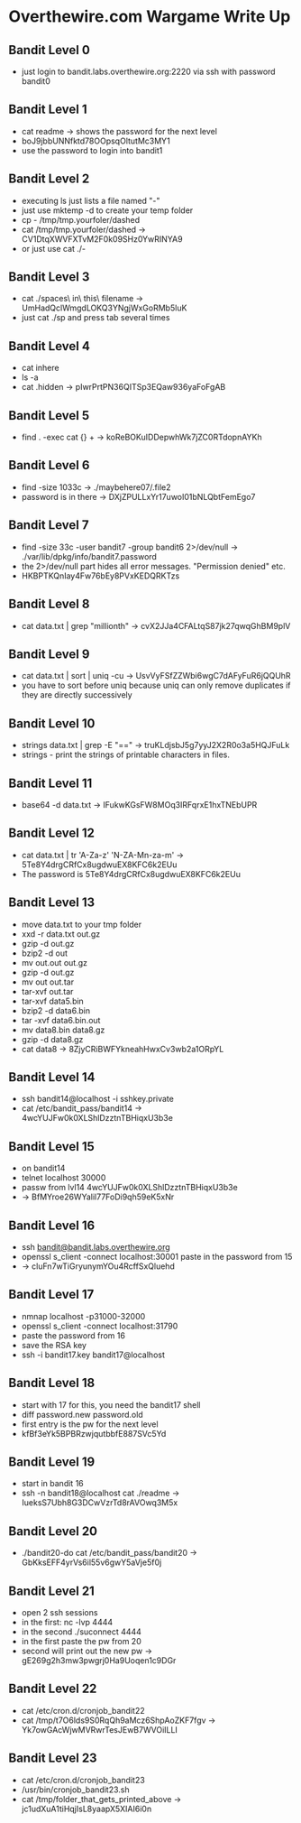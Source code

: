 # Overthewire.com Wargame Write Up

## Bandit Level 0
* just login to bandit.labs.overthewire.org:2220 via ssh with password bandit0

## Bandit Level 1
* cat readme -> shows the password for the next level
* boJ9jbbUNNfktd78OOpsqOltutMc3MY1
* use the password to login into bandit1

## Bandit Level 2
* executing ls just lists a file named "-"
* just use mktemp -d to create your temp folder
* cp - /tmp/tmp.yourfoler/dashed
* cat /tmp/tmp.yourfoler/dashed -> CV1DtqXWVFXTvM2F0k09SHz0YwRINYA9
* or just use cat ./-

## Bandit Level 3
* cat ./spaces\ in\ this\ filename -> UmHadQclWmgdLOKQ3YNgjWxGoRMb5luK
* just cat ./sp and press tab several times

## Bandit Level 4
* cat inhere
* ls -a 
* cat .hidden -> pIwrPrtPN36QITSp3EQaw936yaFoFgAB

## Bandit Level 5
* find . -exec cat {} + -> koReBOKuIDDepwhWk7jZC0RTdopnAYKh

## Bandit Level 6
* find -size 1033c -> ./maybehere07/.file2
* password is in there -> DXjZPULLxYr17uwoI01bNLQbtFemEgo7

## Bandit Level 7
* find -size 33c -user bandit7 -group bandit6 2>/dev/null -> ./var/lib/dpkg/info/bandit7.password
* the 2>/dev/null part hides all error messages. "Permission denied" etc.
* HKBPTKQnIay4Fw76bEy8PVxKEDQRKTzs

## Bandit Level 8
* cat data.txt | grep "millionth" -> cvX2JJa4CFALtqS87jk27qwqGhBM9plV

## Bandit Level 9
* cat data.txt | sort | uniq -cu -> UsvVyFSfZZWbi6wgC7dAFyFuR6jQQUhR
* you have to sort before uniq because uniq can only remove duplicates if they are directly successively

## Bandit Level 10
* strings data.txt | grep -E "==" -> truKLdjsbJ5g7yyJ2X2R0o3a5HQJFuLk
* strings - print the strings of printable characters in files.

## Bandit Level 11
* base64 -d data.txt -> IFukwKGsFW8MOq3IRFqrxE1hxTNEbUPR

## Bandit Level 12
* cat data.txt | tr 'A-Za-z' 'N-ZA-Mn-za-m' -> 5Te8Y4drgCRfCx8ugdwuEX8KFC6k2EUu
* The password is 5Te8Y4drgCRfCx8ugdwuEX8KFC6k2EUu

## Bandit Level 13
* move data.txt to your tmp folder
* xxd -r data.txt out.gz
* gzip -d out.gz
* bzip2 -d out
* mv out.out out.gz
* gzip -d out.gz
* mv out out.tar
* tar-xvf out.tar
* tar-xvf data5.bin 
* bzip2 -d data6.bin
* tar -xvf data6.bin.out
* mv data8.bin data8.gz
* gzip -d data8.gz
* cat data8 -> 8ZjyCRiBWFYkneahHwxCv3wb2a1ORpYL

## Bandit Level 14
* ssh bandit14@localhost -i sshkey.private
* cat /etc/bandit_pass/bandit14 -> 4wcYUJFw0k0XLShlDzztnTBHiqxU3b3e

## Bandit Level 15
* on bandit14
* telnet localhost 30000
* passw from lvl14 4wcYUJFw0k0XLShlDzztnTBHiqxU3b3e
* -> BfMYroe26WYalil77FoDi9qh59eK5xNr

## Bandit Level 16
* ssh bandit@bandit.labs.overthewire.org
* openssl s_client -connect localhost:30001 paste in the password from 15
* -> cluFn7wTiGryunymYOu4RcffSxQluehd

## Bandit Level 17
* nmnap localhost -p31000-32000 
* openssl s_client -connect localhost:31790
* paste the password from 16
* save the RSA key 
* ssh -i bandit17.key bandit17@localhost

## Bandit Level 18
* start with 17 for this, you need the bandit17 shell
* diff password.new password.old
* first entry is the pw for the next level
* kfBf3eYk5BPBRzwjqutbbfE887SVc5Yd

## Bandit Level 19
* start in bandit 16
* ssh -n bandit18@localhost cat ./readme -> IueksS7Ubh8G3DCwVzrTd8rAVOwq3M5x

## Bandit Level 20
* ./bandit20-do cat /etc/bandit_pass/bandit20 -> GbKksEFF4yrVs6il55v6gwY5aVje5f0j

## Bandit Level 21
* open 2 ssh sessions
* in the first: nc -lvp 4444
* in the second ./suconnect 4444
* in the first paste the pw from 20
* second will print out the new pw -> gE269g2h3mw3pwgrj0Ha9Uoqen1c9DGr

## Bandit Level 22
* cat /etc/cron.d/cronjob_bandit22
* cat /tmp/t7O6lds9S0RqQh9aMcz6ShpAoZKF7fgv -> Yk7owGAcWjwMVRwrTesJEwB7WVOiILLI

## Bandit Level 23
* cat /etc/cron.d/cronjob_bandit23
* /usr/bin/cronjob_bandit23.sh
* cat /tmp/folder_that_gets_printed_above -> jc1udXuA1tiHqjIsL8yaapX5XIAI6i0n
